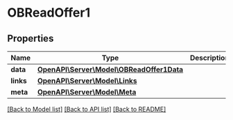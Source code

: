 # OBReadOffer1

## Properties
Name | Type | Description | Notes
------------ | ------------- | ------------- | -------------
**data** | [**OpenAPI\Server\Model\OBReadOffer1Data**](OBReadOffer1Data.md) |  | 
**links** | [**OpenAPI\Server\Model\Links**](Links.md) |  | [optional] 
**meta** | [**OpenAPI\Server\Model\Meta**](Meta.md) |  | [optional] 

[[Back to Model list]](../README.md#documentation-for-models) [[Back to API list]](../README.md#documentation-for-api-endpoints) [[Back to README]](../README.md)


